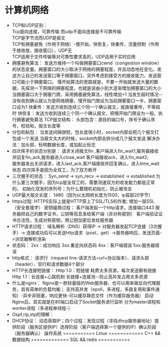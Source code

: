 计算机网络
============
* TCP和UDP区别：  
  Tcp面向连接，可靠传输 而udp不面向连接是不可靠传输  
  TCP是字节流而UDP是报文  
  TCP有拥塞避免（作用于网络）-慢开始，快恢复，快重传，流量控制（作用于接收放，接收窗口），UDP无   
  TCP适用于文件传输等对可靠性要求高的，UDP适用于实时应用   
* 拥塞避免算法： 
发送方维持一个叫做拥塞窗口cwnd（congestion window）的状态变量。拥塞窗口的大小取决于网络的拥塞程度，并且动态地在变化。发送方让自己的发送窗口等于拥塞窗口，另外考虑到接受方的接收能力，发送窗口可能小于拥塞窗口。 
慢开始算法的思路就是，不要一开始就发送大量的数据，先探测一下网络的拥塞程度，也就是说由小到大逐渐增加拥塞窗口的大小 
当拥塞窗口大于拥塞门限，采用拥塞避免算法，线性增加+1 
当发生超时情况--没有收到确认就认为是网络拥塞，慢开始门限设为当前拥塞窗口一半，拥塞窗口设为1 
快重传：发送方收到连续三个同一个确认报文，就直接重传，不等超时 
快恢复：发送方收到连续三个同一个确认报文，把慢开始门限设为一般，执行拥塞避免算法 
TCP报文结构： 
头部包含：源目的端口号，序号于确认序号，校验和，报文长度等 
* 分包和粘包： 
当发送间隔很短，包长度很小时，socket内部会把几个报文打包成一个发送 
当报文太大的时候，socket内部会拆分成几个报文发送 
解决办法：加头部，标明数据长度，或加起止标志 
* 四次挥手的状态分别是： 
请求关闭报文fin ,客户端进入fin_wait1,服务器接收并回复fin_ack,服务器进入close_wait 
客户端接收ack，进入fin_wait2;  
服务器发出关闭请求，进入last_ack,客户端接收并回复确认，进入time_wait状态 
四次挥手是因为全双工，为了双方断开 
* 三次握手的状态： 
Syn_send -> syn_recv -> established -> established 
为什么要三次握手，因为tcp是全双工的，需要测速双方的收发能力都是正常的。 
初始化双发的序列号；为什么要随机初始化，防止被攻击 
* UDP最大报文长度：
1480（因为以太网帧长度为1500，ip首部20字节） 
* https过程: 
HTTPS实际上就是HTTP穿上了SSL/TLS的外套; 增加一层SSL（安全套接字） 
密钥磋商过程： 
客户端发起一个http请求，连接端口443 
服务器把自己的数字证书，公钥等信息发给客户端（非对称密钥） 
客户端验证证书合法性，生成对称密钥，用公钥加密后发给服务器 
* HTTP请求过程： 
域名解析（DNS）获得IP -> 对服务器发起TCP连接（3次握手）-> 连接成功后可以发送http请求（post，get）->服务器响应，发送页面->浏览器解析渲染 
* 状态码： 
2xx：成功响应 3xx:重定向状态码 4xx：客户端错误 5xx:服务器错误 
* http格式： 
请求行（request line-请求方法+url+协议版本）、请求头部（header）、空行和请求数据4个部分 
* HTTP长连接短链接： 
Http 1.0：短链接 耗费太多资源，每次发送都有链接 
Http 1.1：长连接+心跳机制 
长链接+连接池--防止高并发占用太多资源 
* 什么是nginx： 
Nginx是一款轻量级的Web服务器、也可以用来做反向代理服务，具有简单的负载均衡； 
支持高并发（epoll，多进程，多路复用和事件通知）-异步非阻塞，响应更快-可以缓存静态文件（作为缓存服务器） 
启动Nginx后，其实就是在80端口启动了Socket服务进行监听 
分为master进程和worker进程（多进程单线程-） 
* Ospf,rip,stp的理解： 
* DHCP协议： 
动态获取IP；四个过程：发现过程（寻找dhcp服务器地址）提供阶段（服务区提供IP）选择阶段（客户端选择第一个提供的IP）确认阶段（服务器确认） 
操作系统 
===========
Linux 
============
C++ && 数据结构
=============
SQL && redis
===========
